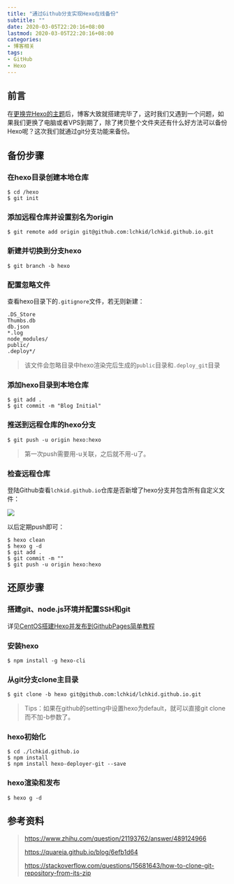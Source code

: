 ```yaml
---
title: "通过Github分支实现Hexo在线备份"
subtitle: ""
date: 2020-03-05T22:20:16+08:00
lastmod: 2020-03-05T22:20:16+08:00
categories:
- 博客相关
tags:
- GitHub
- Hexo
---
```


## 前言

在[更换完Hexo的主题](/posts/hexo更换next主题/)后，博客大致就搭建完毕了，这时我们又遇到一个问题，如果我们更换了电脑或者VPS到期了，除了拷贝整个文件夹还有什么好方法可以备份Hexo呢？这次我们就通过git分支功能来备份。


## 备份步骤

### 在hexo目录创建本地仓库

```shell
$ cd /hexo
$ git init
```


### 添加远程仓库并设置别名为origin

```shell
$ git remote add origin git@github.com:lchkid/lchkid.github.io.git
```


### 新建并切换到分支hexo

```shell
$ git branch -b hexo
```


### 配置忽略文件

查看hexo目录下的`.gitignore`文件，若无则新建：

```
.DS_Store
Thumbs.db
db.json
*.log
node_modules/
public/
.deploy*/
```

> 该文件会忽略目录中hexo渲染完后生成的`public`目录和`.deploy_git`目录


### 添加hexo目录到本地仓库

```shell
$ git add .
$ git commit -m "Blog Initial"
```


### 推送到远程仓库的hexo分支

```shell
$ git push -u origin hexo:hexo
```

> 第一次push需要用-u关联，之后就不用-u了。


### 检查远程仓库

登陆Github查看`lchkid.github.io`仓库是否新增了hexo分支并包含所有自定义文件：

![](/images/2020/0305/github%E5%88%86%E6%94%AF%E6%88%AA%E5%9B%BE.png)

以后定期push即可：

```shell
$ hexo clean
$ hexo g -d
$ git add .
$ git commit -m ""
$ git push -u origin hexo:hexo
```


## 还原步骤

### 搭建git、node.js环境并配置SSH和git

详见[CentOS搭建Hexo并发布到GithubPages简单教程](/posts/centos搭建hexo并发布到githubpages简单教程)


### 安装hexo

```shell
$ npm install -g hexo-cli
```

### 从git分支clone主目录

```shell
$ git clone -b hexo git@github.com:lchkid/lchkid.github.io.git
```

> Tips：如果在github的setting中设置hexo为default，就可以直接git clone而不加-b参数了。


### hexo初始化

```shell
$ cd ./lchkid.github.io
$ npm install
$ npm install hexo-deployer-git --save
```


### hexo渲染和发布

```shell
$ hexo g -d
```


## 参考资料

> https://www.zhihu.com/question/21193762/answer/489124966
>
> https://quareia.github.io/blog/6efb1d64
>
> https://stackoverflow.com/questions/15681643/how-to-clone-git-repository-from-its-zip
